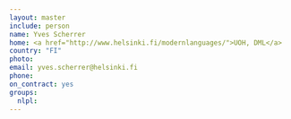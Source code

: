 ```yaml
---
layout: master
include: person
name: Yves Scherrer
home: <a href="http://www.helsinki.fi/modernlanguages/">UOH, DML</a>
country: "FI"
photo:
email: yves.scherrer@helsinki.fi
phone:
on_contract: yes
groups:
  nlpl:
---
```

